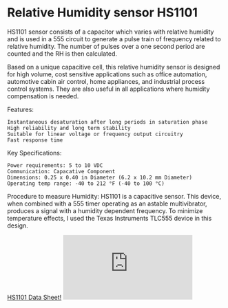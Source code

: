# Relative Humidity sensor HS1101
HS1101 sensor consists of a capacitor which varies with relative humidity and is used in a 555 circuit to generate a pulse train of frequency related to relative humidity. The number of pulses over a one second period are counted and the RH is then calculated. 


Based on a unique capacitive cell, this relative humidity sensor is designed for high volume, cost sensitive applications such as office automation, automotive cabin air control, home appliances, and industrial process control systems. They are also useful in all applications where humidity compensation is needed.


Features:

    Instantaneous desaturation after long periods in saturation phase
    High reliability and long term stability
    Suitable for linear voltage or frequency output circuitry
    Fast response time

Key Specifications:

    Power requirements: 5 to 10 VDC
    Communication: Capacative Component
    Dimensions: 0.25 x 0.40 in Diameter (6.2 x 10.2 mm Diameter)
    Operating temp range: -40 to 212 °F (-40 to 100 °C)
    
Procedure to measure Humidity:
HS1101 is a capacitive sensor. This device, when combined with a 555 timer operating as an astable multivibrator, produces a signal with a humidity dependent frequency. To minimize temperature effects, I used  the Texas Instruments TLC555 device in this design. 
    
[HS1101 Data Sheet!](https://www.parallax.com/sites/default/files/downloads/27920-Humidity-Sensor-Datasheet.pdf)
![Image of datasheet](https://www.parallax.com/sites/default/files/downloads/27920-Humidity-Sensor-Datasheet.pdf)
